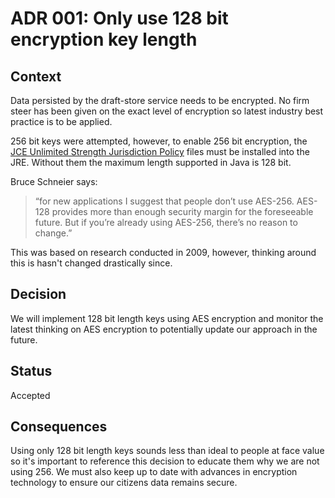 # ADR 001: Only use 128 bit encryption key length

## Context
Data persisted by the draft-store service needs to be encrypted. No firm steer has been given on the exact level of encryption so latest industry best practice is to be applied.

256 bit keys were attempted, however, to enable 256 bit encryption, the [JCE Unlimited Strength Jurisdiction Policy](http://www.oracle.com/technetwork/java/javase/downloads/jce8-download-2133166.html) files must be installed into the JRE. Without them the maximum length supported in Java is 128 bit.
 
Bruce Schneier says:
> “for new applications I suggest that people don’t use AES-256. AES-128 provides more than enough security margin for the foreseeable future. But if you’re already using AES-256, there’s no reason to change.”

This was based on research conducted in 2009, however, thinking around this is hasn't changed drastically since.

## Decision
We will implement 128 bit length keys using AES encryption and monitor the latest thinking on AES encryption to potentially update our approach in the future.

## Status 
Accepted

## Consequences
Using only 128 bit length keys sounds less than ideal to people at face value so it's important to reference this decision to educate them why we are not using 256. We must also keep up to date with advances in encryption technology to ensure our citizens data remains secure.
